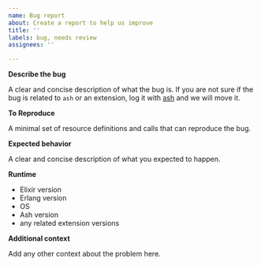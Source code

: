```yaml
---
name: Bug report
about: Create a report to help us improve
title: ''
labels: bug, needs review
assignees: ''

---
```


**Describe the bug**

A clear and concise description of what the bug is. If you are not sure if the bug is related to `ash` or an extension, log it with [ash](https://github.com/ash-project/ash/issues/new) and we will move it.

**To Reproduce**

A minimal set of resource definitions and calls that can reproduce the bug.

**Expected behavior**

A clear and concise description of what you expected to happen.

**Runtime**
 - Elixir version
 - Erlang version
 - OS
 - Ash version
 - any related extension versions

**Additional context**

Add any other context about the problem here.
